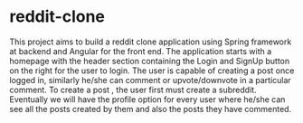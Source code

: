 # reddit-clone
This project aims to build a reddit clone application using Spring framework at backend and Angular for the front end.
The application starts with a homepage with the header section containing the Login and SignUp button on the right for the user to login.
The user is capable of creating a post once logged in, similarly he/she can comment or upvote/downvote in a particular comment.
To create a post , the user first must create a subreddit.
Eventually we will have the profile option for every user where he/she can see all the posts created by them and also the posts they have
commented.

